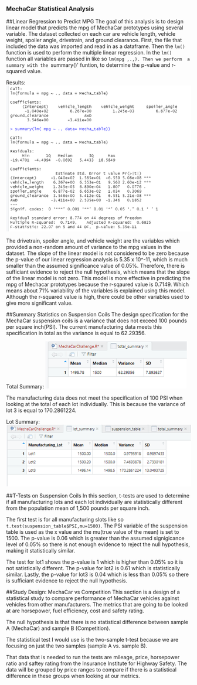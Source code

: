 ### MechaCar Statistical Analysis

##Linear Regression to Predict MPG 
The goal of this analysis is to design linear model that predicts the mpg of MechaCar prototypes using several variable. The dataset collected on each car are 
vehicle length, vehicle weight, spoiler angle, drivetrain, and ground clearance. First, the file that included the data was imported and read in as a dataframe. 
Then the `lm()` function is used to perform the multiple linear regression. In the `lm()` function all variables are passed in like so `lm(mpg ,.,). Then we perform 
a summary with the `summary()' funtion, to determine the p-value and r-squared value. 

Results:
![lm_summary.PNG](/resources/lm_summary.PNG)

The drivetrain, spoiler angle, and vehicle weight are the variables which provided a non-random amount of variance to the mpg values in the dataset.
The slope of the linear model is not considered to be zero because the p-value of our linear regression analysis is 5.35 x 10^-11, which is
much smaller than the assumed significance value of 0.05%. Therefore, there is sufficiant evidence to reject the null hypothesis, which means 
that the slope of the linear model is not zero.
This model is more effective in predicting the mpg of Mechacar prototypes because the r-sqaured value is 0.7149. Which means about 71% variability 
of the variables is explained using this model. Although the r-squared value is high, there could be other variables used to give more significant value. 

##Summary Statistics on Suspension Coils
The design specification for the MechaCar suspension coils is a variance that does not exceed 100 pounds per square inch(PSI). 
The current manufacturing data meets this specification in total as the variance is equal to 62.29356. 

Total Summary:
![total_summary.PNG](/resources/total_summary.PNG)

The manufacturing data does not meet the specification of 100 PSI when looking at the total of each lot individually. This is
because the variance of lot 3 is equal to 170.2861224.

Lot Summary:
![lot_summary.PNG](/resources/lot_summary.PNG)

##T-Tests on Suspension Coils
In this section, t-tests are used to determine if all manufacturing lots and each lot individually are statistically different from the population
mean of 1,500 pounds per square inch.


The first test is for all manufacturing slots like so `t.test(suspension_table$PSI,mu=1500)`. The PSI variable of the suspension table is used as the x value and
the mu(true value of the mean) is set to 1500. The p-value is 0.06 which is greater than the assumed signigicance level of 0.05% so there is not enough evidence to 
reject the null hypothesis, making it statistically similar.

The test for lot1 shows the p-value is 1 which is higher than 0.05% so it is not satistically different. The p-value for lot2 is 0.61 which is statistically similar.
Lastly, the p-value for lot3 is 0.04 which is less than 0.05% so there is sufficiant evidence to reject the null hypothesis. 

##Study Design: MechaCar vs Competition 
This section is a design of a statistical study to compare performance of MechaCar vehicles against vehicles from other manufacturers.
The metrics that are going to be looked at are horsepower, fuel efficiency, cost and safety rating. 

The null hypothesis is that there is no statistical difference between sample A (MechaCar) and sample B (Competition).

The statistical test I would use is the two-sample t-test because we are focusing on just the two samples (sample A vs. sample B). 

That data that is needed to run the tests are mileage, price, horsepower ratio and saftey rating from the Insurance Institute for Highway Safety.
The data will be grouped by price ranges to compare if there is a statistical difference in these groups when looking at our metrics. 